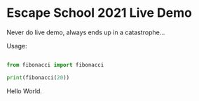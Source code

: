 # Escape School 2021 Live Demo

Never do live demo, always ends up in a catastrophe...

Usage:
```python

from fibonacci import fibonacci

print(fibonacci(20))
```

Hello World.
